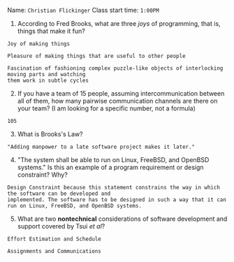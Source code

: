 Name: `Christian Flickinger` Class start time: `1:00PM`

1. According to Fred Brooks, what are three _joys_ of programming, that is, things that make it fun?

```
Joy of making things

Pleasure of making things that are useful to other people

Fascination of fashioning complex puzzle-like objects of interlocking moving parts and watching 
them work in subtle cycles
```

2. If you have a team of 15 people, assuming intercommunication between all of them, how many pairwise communication channels are there on your team?  (I am looking for a specific number, not a formula)

```
105
```

3. What is Brooks's Law?

```
"Adding manpower to a late software project makes it later."

```

4. "The system shall be able to run on Linux, FreeBSD, and OpenBSD systems." Is this an example of a program requirement or design constraint?  Why?

```
Design Constraint because this statement constrains the way in which the software can be developed and 
implemented. The software has to be designed in such a way that it can run on Linux, FreeBSD, and OpenBSD systems.

```

5. What are two __nontechnical__ considerations of software development and support covered by Tsui _et al_?

```
Effort Estimation and Schedule

Assignments and Communications
```
